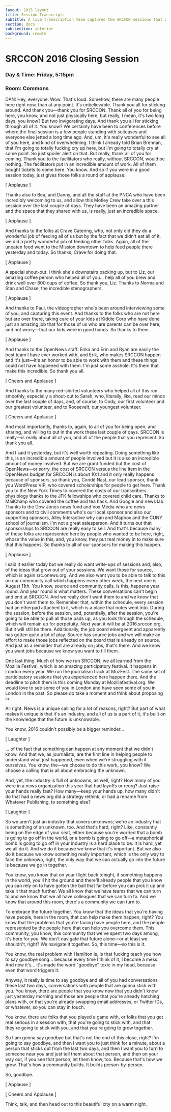 ```yaml
---
layout: 2015_layout
title: Session Transcripts
subtitle: A live transcription team captured the SRCCON sessions that were most conducive to a written record—about half the sessions, in all.
section: docs
sub-section: interior
background: remote
---
```

# SRCCON 2016 Closing Session

### Day & Time: Friday, 5:15pm

### Room: Commons


DAN: Hey, everyone. Wow. That's loud. Somehow, there are many people here right now, than at any point. It's unbelievable. Thank you all for sticking around. And thank you—thank you for SRCCON. Thank all of you for being here, you know, and not just physically here, but really, I mean, it's two long days, you know? But two invigorating days. And thank you all for sticking through all of it. You know? We certainly have been to conferences before where the final session is a few people standing with suitcases and everyone else jetted a long time ago. And, um, it's really wonderful to see all of you here, and kind of overwhelming. I think I already told Brian Brennan, that I'm going to totally fucking cry up here, but I'm going to totally cry at some point. So just spoiler alert on that. But really, thank all of you for coming. Thank you to the facilitators who really, without SRCCON, would be nothing. The facilitators put in an incredible amount of work. All of them bought tickets to come here. You know. And so if you were in a good session today, just gives those folks a round of applause.



[ Applause ]



Thanks also to Bea, and Danny, and all the staff at the PNCA who have been incredibly welcoming to us, and allow this Motley Crew take over a this session over the last couple of days. They have been an amazing partner and the space that they shared with us, is really, just an incredible space.



[ Applause ]

And thanks to the folks at Crave Catering, who, not only did they do a wonderful job of feeding all of us but by the fact that we didn't eat all of it, we did a pretty wonderful job of feeding other folks. Again, all of the uneaten food went to the Mission downtown to help feed people there yesterday and today. So thanks, Crave for doing that.



[ Applause ]



A special shout-out. I think she's downstairs packing up, but to Liz, our amazing coffee person who helped all of you... help all of you brew and drink well over 600 cups of coffee. So thank you, Liz. Thanks to Norma and Stan and Chase, the incredible stenographers.



[ Applause ]



And thanks to Paul, the videographer who's been around interviewing some of you, and capturing this event. And thanks to the folks who are not here but are over there, taking care of your kids at Kiddie Corp who have done just an amazing job that for those of us who are parents can be over here, and not worry—that our kids were in good hands. So thanks to them.



[ Applause ]



And thanks to the OpenNews staff. Erika and Erin and Ryan are easily the best team I have ever worked with, and Erik, who makes SRCCON happen and it's just—it's an honor to be able to work with them and these things could not have happened with them. I'm just some asshole. It's them that make this incredible. So thank you all.



[ Cheers and Applause ]



And thanks to the many red-shirted volunteers who helped all of this run smoothly, especially a shout-out to Sarah, who, literally, like, read our minds over the last couple of days, and, of course, to Cody, our first volunteer and our greatest volunteer, and to Roosevelt, our youngest volunteer.



[ Cheers and Applause ]



And most importantly, thanks to, again, to all of you for being open, and sharing, and willing to put in the work these last couple of days. SRCCON is really—is really about all of you, and all of the people that you represent. So thank you all.

And I said it yesterday, but it's well worth repeating. Doing something like this, is an incredible amount of people involved but it is also an incredible amount of money involved. But we are grant funded but the cost of OpenNews—or sorry, the cost of SRCCON versus the line item in the OpenNews budget for SRCCON is about 10:1 and it only really happens because of sponsors, so thank you, Condé Nast, our lead sponsor, thank you WordPress VIP, who covered scholarships for people to get here. Thank you to the New York Times to covered the costs of our transcribers physiology thanks to the JFK fellowships who covered child care. Thanks to MailChimp who covered the coffee and tea hack. And Google and news lab. Thanks to the Dow Jones news fund and Vox Media who are news sponsors and to civil comments who's our local sponsor and also our supporting sponsors, Alley Interactive why can and Mapbox and the CUNY school of journalism. I'm not a great salesperson. And it turns out that sponsorships to SRCCON are really easy to sell. And that's because many of these folks are represented here by people who wanted to be here, right, whose the value in this, and, you know, they put real money in to make sure that this happens. So thanks to all of our sponsors for making this happen.



[ Applause ]



I said it earlier today but we really do want write-ups of sessions and, also, of the ideas that grow out of your sessions. We want those for source, which is again src.onews.org. And we also want you to be able to talk to this on our community call which happens every other week, the next one is August 11th. You know, source and community calls, is this, happens year round. And year round is what matters. These conversations can't begin and end at SRCCON. And we really don't want them to and we know that you don't want them to. Remember that, within the schedule, every session had an etherpad attached to it, which is a place that notes went into. During the session, before the session, and, potentially, after the session, you're going to be able to pull all those pads up, as you look through the schedule, which will remain up for perpetuity. Next year, it will be at 2016.srccon.org. But it will still be there. Additionally, the job board emergeent and apparently has gotten quite a lot of play. Source has source jobs and we will make an effort to make those jobs reflected on the board that is already on source. And just as a reminder that are already on jobs, that's there. And we know you want jobs because we know you want to fill them.

One last thing. Much of how we run SRCCON, we all learned from the Mozilla Festival, which is an amazing participatory festival. It happens in London every year. We run the journalism track at MozFest. The same set of participatory sessions that you experienced here happen there. And the deadline to pitch them is this coming Monday at Mozillafestival.org. We would love to see some of you in London and have seen some of you in London in the past. So please do take a moment and think about proposing in.

All right. News is a unique calling for a lot of reasons, right? But part of what makes it unique is that it's an industry, and all of us is a part of it, it's built on the knowledge that the future is unknowable.

You know, 2016 couldn't possibly be a bigger reminder...



[ Laughter ]



... of the fact that something can happen at any moment that we didn't know. And that we, as journalists, are the first line in helping people to understand what just happened, even when we're struggling with it ourselves. You know, the—we choose to do this work, you know? We choose a calling that is all about embracing the unknown.

And, yet, the industry is full of unknowns, as well, right? How many of you were in a news organization this year that had layoffs or reorg? Just raise your hands really fast? How many—keep your hands up, how many didn't do that had a news org did a strategy rethink, or had a rename from Whatever Publishing, to something else?



[ Laughter ]



So we aren't just an industry that covers unknowns; we're an industry that is something of an unknown, too. And that's hard, right? Like, constantly being on the edge of your seat, either because you're worried that a bomb is going to go off in the world, or a bomb is going to go off—a metaphorical bomb is going to go off in your industry is a hard place to be. It is hard, yet we all do it. And we do it because we know that it's important. But we also do it because we know something really important, which is the only way to face the unknown, right, the only way that we can actually go into the future is because we go in together.



 You know, you know that on your flight back tonight, if something happens in the world, you'll hit the ground and there'll already people that you know you can rely on to have gotten the ball that far before you can pick it up and take it that much further. We all know that we have teams that we can turn to and we know that we all have colleagues that we can turn to. And we know that around this room, there's a community we can turn to.

To embrace the future together. You know that the ideas that you're having have people, here in the room, that can help make them happen, right? You know that the problems that you're facing have people here, and the people represented by the people here that can help you overcome them. This community, you know, this community that we've spent two days among, it's here for you. We don't navigate that future alone—or at least we shouldn't, right? We navigate it together. So, this time—so this is it.

You know, the real problem with Hamilton is, is that fucking teach you how to say goodbye song... because every time I think of it, I become a mess. And now it's... it's made the word "goodbye" toxic in my head, because even that word triggers it.

Anyway, it really is time to say goodbye and all of you had conversations these last two days, conversations with people that are gonna stick with you. You know, there are people that you know now that you didn't know just yesterday morning and those are people that you're already hatching plans with, or that you're already swapping email addresses, or Twitter IDs, or whatever, so you can stay in touch.

You know, there are folks that you played a game with, or folks that you got real serious in a session with, that you're going to stick with, and that they're going to stick with you, and that you're going to grow together.

So I am gonna say goodbye but that's not the end of this close, right? I'm going to say goodbye, and then I want you to just think for a minute, about a person that sticks out from the last two days, and then I want you to turn to someone near you and just tell them about that person, and then on your way out, if you see that person, let them know, too. Because that's how we grow. That's how a community builds. It builds person-by-person.

So, goodbye.



[ Applause ]



[ Cheers and Applause ]



Think, talk, and then head out to this beautiful city on a warm night.
